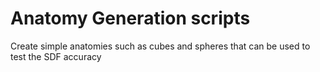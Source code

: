 # Anatomy Generation scripts

Create simple anatomies such as cubes and spheres that can be used to test the SDF accuracy